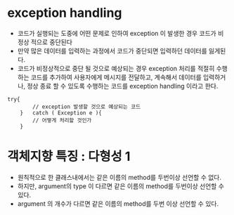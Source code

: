 # exception handling
* 코드가 실행되는 도중에 어떤 문제로 인하여 exception 이 발생한 경우 코드가 비정상 적으로 중단된다
* 만약 많은 데이터를 입력하는 과정에서 코드가 중단되면 입력하던 데이터를 잃게된다.
* 코드가 비정상적으로 중단 될 것으로 예상되는 경우 exception 처리를 적절히 수행하는 코드를 추가하여 사용자에게 메시지를 전달하고, 계속해서 데이터를 입력하거나, 정상 종료 할 수 있도록 수행하는 코드를 exception handling 이라고 한다.

```
try{
		// exception 발생할 것으로 예상되는 코드
	}	catch ( Exception e ){
		// 어떻게 처리할 것인가
	}
```

# 객체지향 특징 : 다형성 1
* 원칙적으로 한 클래스내에서는 같은 이름의 method를 두번이상 선언할 수 없다.
* 하지만, argument의 type 이 다르면 같은 이름의 method를 두번이상 선언할 수 있다.
* argument 의 개수가 다르면 같은 이름의 method를 두번 이상 선언할 수 있다.